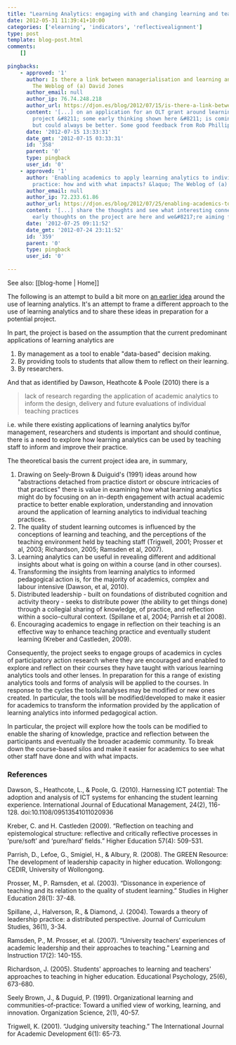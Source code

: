 ```yaml
---
title: "Learning Analytics: engaging with and changing learning and teaching"
date: 2012-05-31 11:39:41+10:00
categories: ['elearning', 'indicators', 'reflectivealignment']
type: post
template: blog-post.html
comments:
    []
    
pingbacks:
    - approved: '1'
      author: Is there a link between managerialisation and learning analytics? &laquo;
        The Weblog of (a) David Jones
      author_email: null
      author_ip: 76.74.248.218
      author_url: https://djon.es/blog/2012/07/15/is-there-a-link-between-managerialisation-and-learning-analytics/
      content: '[...] on an application for an OLT grant around learning analytics. The
        project &#8211; some early thinking shown here &#8211; is coming together nicely,
        but could always be better. Some good feedback from Rob Phillips [...]'
      date: '2012-07-15 13:33:31'
      date_gmt: '2012-07-15 03:33:31'
      id: '358'
      parent: '0'
      type: pingback
      user_id: '0'
    - approved: '1'
      author: 'Enabling academics to apply learning analytics to individual pedagogical
        practice: how and with what impacts? &laquo; The Weblog of (a) David Jones'
      author_email: null
      author_ip: 72.233.61.86
      author_url: https://djon.es/blog/2012/07/25/enabling-academics-to-apply-learning-analytics-to-individual-pedagogical-practice-how-and-with-what-impacts/
      content: '[...] share the thoughts and see what interesting connections arise. Some
        early thoughts on the project are here and we&#8217;re aiming for OLT [...]'
      date: '2012-07-25 09:11:52'
      date_gmt: '2012-07-24 23:11:52'
      id: '359'
      parent: '0'
      type: pingback
      user_id: '0'
    
---
```


See also: [[blog-home | Home]]

The following is an attempt to build a bit more on [an earlier idea](/blog2/2012/05/20/harnessing-learning-analytics-to-informimprove-learning-and-teaching/) around the use of learning analytics. It's an attempt to frame a different approach to the use of learning analytics and to share these ideas in preparation for a potential project.

In part, the project is based on the assumption that the current predominant applications of learning analytics are

1. By management as a tool to enable "data-based" decision making.
2. By providing tools to students that allow them to reflect on their learning.
3. By researchers.

And that as identified by Dawson, Heathcote & Poole (2010) there is a

> lack of research regarding the application of academic analytics to inform the design, delivery and future evaluations of individual teaching practices

i.e. while there existing applications of learning analytics by/for management, researchers and students is important and should continue, there is a need to explore how learning analytics can be used by teaching staff to inform and improve their practice.

The theoretical basis the current project idea are, in summary,

1. Drawing on Seely-Brown & Duiguid's (1991) ideas around how "abstractions detached from practice distort or obscure intricacies of that practices" there is value in examining how what learning analytics might do by focusing on an in-depth engagement with actual academic practice to better enable exploration, understanding and innovation around the application of learning analytics to individual teaching practices.
2. The quality of student learning outcomes is influenced by the conceptions of learning and teaching, and the perceptions of the teaching environment held by teaching staff (Trigwell, 2001; Prosser et al, 2003; Richardson, 2005; Ramsden et al, 2007).
3. Learning analytics can be useful in revealing different and additional insights about what is going on within a course (and in other courses).
4. Transforming the insights from learning analytics to informed pedagogical action is, for the majority of academics, complex and labour intensive (Dawson, et al, 2010).
5. Distributed leadership - built on foundations of distributed cognition and activity theory - seeks to distribute power (the ability to get things done) through a collegial sharing of knowledge, of practice, and reflection within a socio-cultural context. (Spillane et al, 2004; Parrish et al 2008).
6. Encouraging academics to engage in reflection on their teaching is an effective way to enhance teaching practice and eventually student learning (Kreber and Castleden, 2009).

Consequently, the project seeks to engage groups of academics in cycles of participatory action research where they are encouraged and enabled to explore and reflect on their courses they have taught with various learning analytics tools and other lenses. In preparation for this a range of existing analytics tools and forms of analysis will be applied to the courses. In response to the cycles the tools/analyses may be modified or new ones created. In particular, the tools will be modified/developed to make it easier for academics to transform the information provided by the application of learning analytics into informed pedagogical action.

In particular, the project will explore how the tools can be modified to enable the sharing of knowledge, practice and reflection between the participants and eventually the broader academic community. To break down the course-based silos and make it easier for academics to see what other staff have done and with what impacts.

### References

Dawson, S., Heathcote, L., & Poole, G. (2010). Harnessing ICT potential: The adoption and analysis of ICT systems for enhancing the student learning experience. International Journal of Educational Management, 24(2), 116-128. doi:10.1108/09513541011020936

Kreber, C. and H. Castleden (2009). “Reflection on teaching and epistemological structure: reflective and critically reflective processes in ‘pure/soft’ and ‘pure/hard’ fields.” Higher Education 57(4): 509-531.

Parrish, D., Lefoe, G., Smigiel, H., & Albury, R. (2008). The GREEN Resource: The development of leadership capacity in higher education. Wollongong: CEDIR, University of Wollongong.

Prosser, M., P. Ramsden, et al. (2003). “Dissonance in experience of teaching and its relation to the quality of student learning.” Studies in Higher Education 28(1): 37-48.

Spillane, J., Halverson, R., & Diamond, J. (2004). Towards a theory of leadership practice: a distributed perspective. Journal of Curriculum Studies, 36(1), 3-34.

Ramsden, P., M. Prosser, et al. (2007). “University teachers’ experiences of academic leadership and their approaches to teaching.” Learning and Instruction 17(2): 140-155.

Richardson, J. (2005). Students' approaches to learning and teachers' approaches to teaching in higher education. Educational Psychology, 25(6), 673-680.

Seely Brown, J., & Duguid, P. (1991). Organizational learning and communities-of-practice: Toward a unified view of working, learning, and innovation. Organization Science, 2(1), 40-57.

Trigwell, K. (2001). “Judging university teaching.” The International Journal for Academic Development 6(1): 65-73.